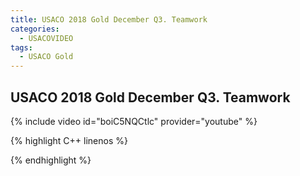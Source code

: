 ```yaml
---
title: USACO 2018 Gold December Q3. Teamwork
categories:
  - USACOVIDEO
tags:
  - USACO Gold
---
```

  
## USACO 2018 Gold December Q3. Teamwork
  
{% include video id="boiC5NQCtlc" provider="youtube" %}
  
  
{% highlight C++ linenos %}
  
{% endhighlight %}  

